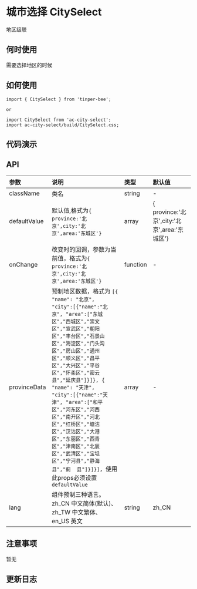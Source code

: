 # 城市选择 CitySelect

地区级联

## 何时使用
需要选择地区的时候

## 如何使用

```
import { CitySelect } from 'tinper-bee';

or

import CitySelect from 'ac-city-select';
import ac-city-select/build/CitySelect.css;

```

## 代码演示

## API

|参数|说明|类型|默认值|
|:---|:-----|:----|:------|
|className|类名|string|-|
|defaultValue|默认值,格式为`{ province:'北京',city:'北京',area:'东城区'}`|array|{ province:'北京',city:'北京',area:'东城区'}|
|onChange|改变时的回调，参数为当前值，格式为`{ province:'北京',city:'北京',area:'东城区'}`|function|-|
|provinceData|预制地区数据，格式为 `[{ "name": "北京", "city":[{"name":"北京", "area":["东城区","西城区","崇文区","宣武区","朝阳区","丰台区","石景山区","海淀区","门头沟区","房山区","通州区","顺义区","昌平区","大兴区","平谷区","怀柔区","密云县","延庆县"]}]}, { "name": "天津", "city":[{"name":"天津", "area":["和平区","河东区","河西区","南开区","河北区","红桥区","塘沽区","汉沽区","大港区","东丽区","西青区","津南区","北辰区","武清区","宝坻区","宁河县","静海县","蓟  县"]}]}]`，使用此props必须设置 `defaultValue` |array|-|
|lang|组件预制三种语言。zh_CN 中文简体(默认)、zh_TW 中文繁体、en_US 英文|string|zh_CN|

## 注意事项

暂无

## 更新日志



